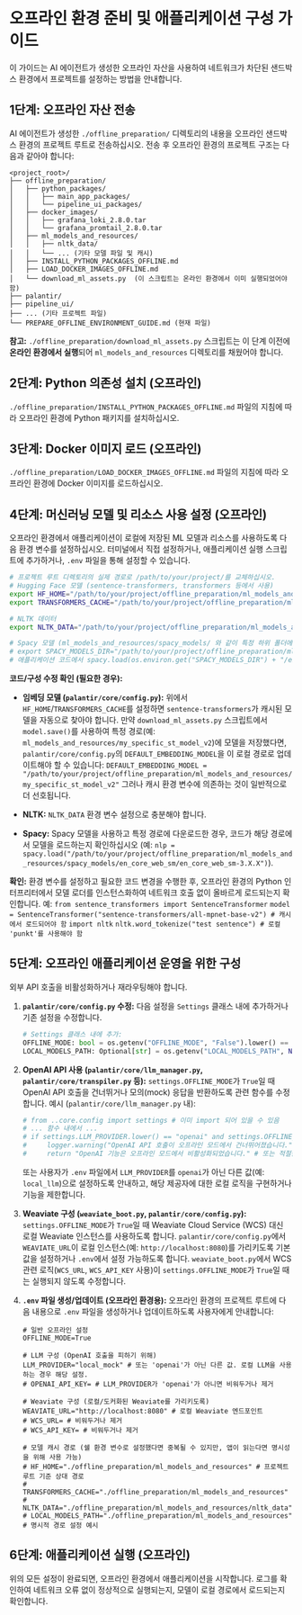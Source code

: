 # 오프라인 환경 준비 및 애플리케이션 구성 가이드

이 가이드는 AI 에이전트가 생성한 오프라인 자산을 사용하여 네트워크가 차단된 샌드박스 환경에서 프로젝트를 설정하는 방법을 안내합니다.

## 1단계: 오프라인 자산 전송

AI 에이전트가 생성한 `./offline_preparation/` 디렉토리의 내용을 오프라인 샌드박스 환경의 프로젝트 루트로 전송하십시오. 전송 후 오프라인 환경의 프로젝트 구조는 다음과 같아야 합니다:

```
<project_root>/
├── offline_preparation/
│   ├── python_packages/
│   │   ├── main_app_packages/
│   │   └── pipeline_ui_packages/
│   ├── docker_images/
│   │   ├── grafana_loki_2.8.0.tar
│   │   └── grafana_promtail_2.8.0.tar
│   ├── ml_models_and_resources/
│   │   ├── nltk_data/
│   │   └── ... (기타 모델 파일 및 캐시)
│   ├── INSTALL_PYTHON_PACKAGES_OFFLINE.md
│   ├── LOAD_DOCKER_IMAGES_OFFLINE.md
│   └── download_ml_assets.py  (이 스크립트는 온라인 환경에서 이미 실행되었어야 함)
├── palantir/
├── pipeline_ui/
├── ... (기타 프로젝트 파일)
└── PREPARE_OFFLINE_ENVIRONMENT_GUIDE.md (현재 파일)
```

**참고:** `./offline_preparation/download_ml_assets.py` 스크립트는 이 단계 이전에 **온라인 환경에서 실행**되어 `ml_models_and_resources` 디렉토리를 채웠어야 합니다.

## 2단계: Python 의존성 설치 (오프라인)

`./offline_preparation/INSTALL_PYTHON_PACKAGES_OFFLINE.md` 파일의 지침에 따라 오프라인 환경에 Python 패키지를 설치하십시오.

## 3단계: Docker 이미지 로드 (오프라인)

`./offline_preparation/LOAD_DOCKER_IMAGES_OFFLINE.md` 파일의 지침에 따라 오프라인 환경에 Docker 이미지를 로드하십시오.

## 4단계: 머신러닝 모델 및 리소스 사용 설정 (오프라인)

오프라인 환경에서 애플리케이션이 로컬에 저장된 ML 모델과 리소스를 사용하도록 다음 환경 변수를 설정하십시오. 터미널에서 직접 설정하거나, 애플리케이션 실행 스크립트에 추가하거나, `.env` 파일을 통해 설정할 수 있습니다.

```bash
# 프로젝트 루트 디렉토리의 실제 경로로 /path/to/your/project/를 교체하십시오.
# Hugging Face 모델 (sentence-transformers, transformers 등에서 사용)
export HF_HOME="/path/to/your/project/offline_preparation/ml_models_and_resources"
export TRANSFORMERS_CACHE="/path/to/your/project/offline_preparation/ml_models_and_resources"

# NLTK 데이터
export NLTK_DATA="/path/to/your/project/offline_preparation/ml_models_and_resources/nltk_data"

# Spacy 모델 (ml_models_and_resources/spacy_models/ 와 같이 특정 하위 폴더에 다운로드한 경우)
# export SPACY_MODELS_DIR="/path/to/your/project/offline_preparation/ml_models_and_resources/spacy_models"
# 애플리케이션 코드에서 spacy.load(os.environ.get("SPACY_MODELS_DIR") + "/en_core_web_sm_version") 와 같이 사용
```

**코드/구성 수정 확인 (필요한 경우):**

* **임베딩 모델 (`palantir/core/config.py`):**
    위에서 `HF_HOME`/`TRANSFORMERS_CACHE`를 설정하면 `sentence-transformers`가 캐시된 모델을 자동으로 찾아야 합니다.
    만약 `download_ml_assets.py` 스크립트에서 `model.save()`를 사용하여 특정 경로(예: `ml_models_and_resources/my_specific_st_model_v2`)에 모델을 저장했다면, `palantir/core/config.py`의 `DEFAULT_EMBEDDING_MODEL`을 이 로컬 경로로 업데이트해야 할 수 있습니다:
    `DEFAULT_EMBEDDING_MODEL = "/path/to/your/project/offline_preparation/ml_models_and_resources/my_specific_st_model_v2"`
    그러나 캐시 환경 변수에 의존하는 것이 일반적으로 더 선호됩니다.

* **NLTK:** `NLTK_DATA` 환경 변수 설정으로 충분해야 합니다.

* **Spacy:** Spacy 모델을 사용하고 특정 경로에 다운로드한 경우, 코드가 해당 경로에서 모델을 로드하는지 확인하십시오 (예: `nlp = spacy.load("/path/to/your/project/offline_preparation/ml_models_and_resources/spacy_models/en_core_web_sm/en_core_web_sm-3.X.X")`).

**확인:** 환경 변수를 설정하고 필요한 코드 변경을 수행한 후, 오프라인 환경의 Python 인터프리터에서 모델 로더를 인스턴스화하여 네트워크 호출 없이 올바르게 로드되는지 확인합니다. 예:
`from sentence_transformers import SentenceTransformer`
`model = SentenceTransformer("sentence-transformers/all-mpnet-base-v2") # 캐시에서 로드되어야 함`
`import nltk`
`nltk.word_tokenize("test sentence") # 로컬 'punkt'를 사용해야 함`

## 5단계: 오프라인 애플리케이션 운영을 위한 구성

외부 API 호출을 비활성화하거나 재라우팅해야 합니다.

1.  **`palantir/core/config.py` 수정:**
    다음 설정을 `Settings` 클래스 내에 추가하거나 기존 설정을 수정합니다.

    ```python
    # Settings 클래스 내에 추가:
    OFFLINE_MODE: bool = os.getenv("OFFLINE_MODE", "False").lower() == "true"
    LOCAL_MODELS_PATH: Optional[str] = os.getenv("LOCAL_MODELS_PATH", None) # HF_HOME/TRANSFORMERS_CACHE 대신 명시적 경로용
    ```

2.  **OpenAI API 사용 (`palantir/core/llm_manager.py`, `palantir/core/transpiler.py` 등):**
    `settings.OFFLINE_MODE`가 `True`일 때 OpenAI API 호출을 건너뛰거나 모의(mock) 응답을 반환하도록 관련 함수를 수정합니다.
    예시 (`palantir/core/llm_manager.py` 내):
    ```python
    # from ..core.config import settings # 이미 import 되어 있을 수 있음
    # ... 함수 내에서 ...
    # if settings.LLM_PROVIDER.lower() == "openai" and settings.OFFLINE_MODE:
    #     logger.warning("OpenAI API 호출이 오프라인 모드에서 건너뛰어졌습니다.")
    #     return "OpenAI 기능은 오프라인 모드에서 비활성화되었습니다." # 또는 적절한 모의 응답/예외 처리
    ```
    또는 사용자가 `.env` 파일에서 `LLM_PROVIDER`를 `openai`가 아닌 다른 값(예: `local_llm`)으로 설정하도록 안내하고, 해당 제공자에 대한 로컬 로직을 구현하거나 기능을 제한합니다.

3.  **Weaviate 구성 (`weaviate_boot.py`, `palantir/core/config.py`):**
    `settings.OFFLINE_MODE`가 `True`일 때 Weaviate Cloud Service (WCS) 대신 로컬 Weaviate 인스턴스를 사용하도록 합니다.
    `palantir/core/config.py`에서 `WEAVIATE_URL`이 로컬 인스턴스(예: `http://localhost:8080`)를 가리키도록 기본값을 설정하거나 `.env`에서 설정 가능하도록 합니다.
    `weaviate_boot.py`에서 WCS 관련 로직(`WCS_URL`, `WCS_API_KEY` 사용)이 `settings.OFFLINE_MODE`가 `True`일 때는 실행되지 않도록 수정합니다.

4.  **`.env` 파일 생성/업데이트 (오프라인 환경용):**
    오프라인 환경의 프로젝트 루트에 다음 내용으로 `.env` 파일을 생성하거나 업데이트하도록 사용자에게 안내합니다:

    ```env
    # 일반 오프라인 설정
    OFFLINE_MODE=True

    # LLM 구성 (OpenAI 호출을 피하기 위해)
    LLM_PROVIDER="local_mock" # 또는 'openai'가 아닌 다른 값. 로컬 LLM을 사용하는 경우 해당 설정.
    # OPENAI_API_KEY= # LLM_PROVIDER가 'openai'가 아니면 비워두거나 제거

    # Weaviate 구성 (로컬/도커화된 Weaviate를 가리키도록)
    WEAVIATE_URL="http://localhost:8080" # 로컬 Weaviate 엔드포인트
    # WCS_URL= # 비워두거나 제거
    # WCS_API_KEY= # 비워두거나 제거

    # 모델 캐시 경로 (쉘 환경 변수로 설정했다면 중복될 수 있지만, 앱이 읽는다면 명시성을 위해 사용 가능)
    # HF_HOME="./offline_preparation/ml_models_and_resources" # 프로젝트 루트 기준 상대 경로
    # TRANSFORMERS_CACHE="./offline_preparation/ml_models_and_resources"
    # NLTK_DATA="./offline_preparation/ml_models_and_resources/nltk_data"
    # LOCAL_MODELS_PATH="./offline_preparation/ml_models_and_resources" # 명시적 경로 설정 예시
    ```

## 6단계: 애플리케이션 실행 (오프라인)

위의 모든 설정이 완료되면, 오프라인 환경에서 애플리케이션을 시작합니다. 로그를 확인하여 네트워크 오류 없이 정상적으로 실행되는지, 모델이 로컬 경로에서 로드되는지 확인합니다. 